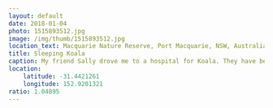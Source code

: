 ```yaml
---
layout: default
date: 2018-01-04
photo: 1515893512.jpg
image: /img/thumb/1515893512.jpg
location_text: Macquarie Nature Reserve, Port Macquarie, NSW, Australia
title: Sleeping Koala
caption: My friend Sally drove me to a hospital for Koala. They have been rescued after a fire or by getting hit by a car. Koalas sleep around 20h a day as the digestion of eucalyptus leaves drains a lot of energy.
location:
    latitude: -31.4421261
    longitude: 152.9201321
ratio: 1.04895
---
```

